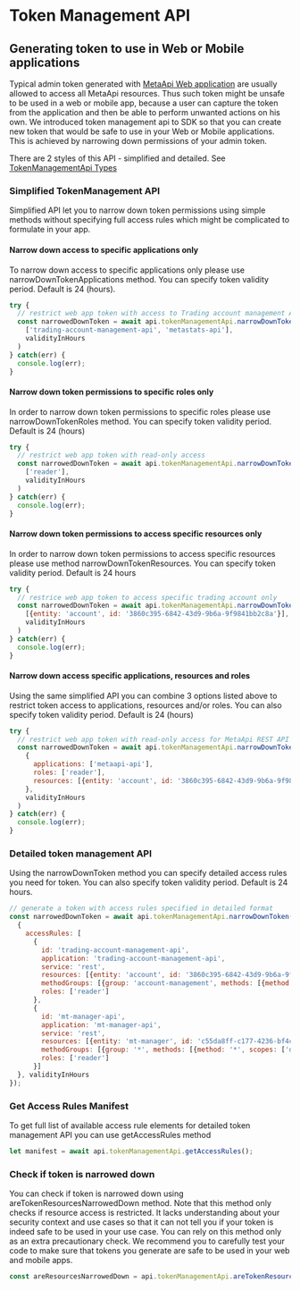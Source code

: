 # Token Management API

## Generating token to use in Web or Mobile applications
Typical admin token generated with [MetaApi Web application](https://app.metaapi.cloud/token) are usually allowed to access all MetaApi resources. Thus such token might be unsafe to be used in a web or mobile app, because a user can capture the token from the application and then be able to perform unwanted actions on his own. We introduced token management api to SDK so that you can create new token that would be safe to use in your Web or Mobile applications. This is achieved by narrowing down permissions of your admin token.

There are 2 styles of this API - simplified and detailed. See [TokenManagementApi Types](../lib/metaApi/tokenManagementApi.d.ts)

### Simplified TokenManagement API
Simplified API let you to narrow down token permissions using simple methods without specifying full access rules which might be complicated to formulate in your app.

#### Narrow down access to specific applications only
To narrow down access to specific applications only please use narrowDownTokenApplications method. You can specify token validity period. Default is 24 (hours).

```javascript
try {
  // restrict web app token with access to Trading account management API and MetaStats API only
  const narrowedDownToken = await api.tokenManagementApi.narrowDownTokenApplications(
    ['trading-account-management-api', 'metastats-api'], 
    validityInHours
  )
} catch(err) {
  console.log(err);
}
```

#### Narrow down token permissions to specific roles only
In order to narrow down token permissions to specific roles please use narrowDownTokenRoles method. You can specify token validity period. Default is 24 (hours)

```javascript
try {
  // restrict web app token with read-only access
  const narrowedDownToken = await api.tokenManagementApi.narrowDownTokenRoles(
    ['reader'], 
    validityInHours
  )
} catch(err) {
  console.log(err);
}
```

#### Narrow down token permissions to access specific resources only
In order to narrow down token permissions to access specific resources please use method narrowDownTokenResources. You can specify token validity period. Default is 24 hours

```javascript
try {
  // restrice web app token to access specific trading account only
  const narrowedDownToken = await api.tokenManagementApi.narrowDownTokenResources(
    [{entity: 'account', id: '3860c395-6842-43d9-9b6a-9f9841bb2c8a'}],
    validityInHours
  )
} catch(err) {
  console.log(err);
}
```

#### Narrow down access specific applications, resources and roles
Using the same simplified API you can combine 3 options listed above to restrict token access to applications, resources and/or roles. You can also specify token validity period. Default is 24 (hours)

```javascript
try {
  // restrict web app token with read-only access for MetaApi REST API for specific trading account only
  const narrowedDownToken = await api.tokenManagementApi.narrowDownToken(
    {
      applications: ['metaapi-api'],
      roles: ['reader'],
      resources: [{entity: 'account', id: '3860c395-6842-43d9-9b6a-9f9841bb2c8a'}]
    }, 
    validityInHours
  )
} catch(err) {
  console.log(err);
}
```

### Detailed token management API
Using the narrowDownToken method you can specify detailed access rules you need for token. You can also specify token validity period. Default is 24 hours.

```javascript
// generate a token with access rules specified in detailed format
const narrowedDownToken = await api.tokenManagementApi.narrowDownToken(
  {
    accessRules: [
      {
        id: 'trading-account-management-api',
        application: 'trading-account-management-api',
        service: 'rest',
        resources: [{entity: 'account', id: '3860c395-6842-43d9-9b6a-9f9841bb2c8a'}],
        methodGroups: [{group: 'account-management', methods: [{method: 'getAccount'}]}],
        roles: ['reader']
      },
      {
        id: 'mt-manager-api',
        application: 'mt-manager-api',
        service: 'rest',
        resources: [{entity: 'mt-manager', id: 'c55da8ff-c177-4236-bf4c-a832a67c6ab3'}],
        methodGroups: [{group: '*', methods: [{method: '*', scopes: ['dealing', 'public']}]}],
        roles: ['reader']
      }]
  }, validityInHours
});
```

### Get Access Rules Manifest
To get full list of available access rule elements for detailed token management API you can use getAccessRules method

```javascript
let manifest = await api.tokenManagementApi.getAccessRules();
```

### Check if token is narrowed down
You can check if token is narrowed down using areTokenResourcesNarrowedDown method. Note that this method only checks if resource access is restricted. It lacks understanding about your security context and use cases so that it can not tell you if your token is indeed safe to be used in your use case. You can rely on this method only as an extra precautionary check. We recommend you to carefully test your code to make sure that tokens you generate are safe to be used in your web and mobile apps.

```javascript
const areResourcesNarrowedDown = api.tokenManagementApi.areTokenResourcesNarrowedDown(token);
```
